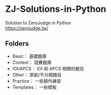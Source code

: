 # ZJ-Solutions-in-Python
Solution to ZeroJudge in Python  
https://zerojudge.tw/

## Folders
* Basic： 基礎題庫
* Contest： 競賽題庫
* IOI/APCS： IOI 和 APCS 相關的題目
* Other： 原創/不分類題目
* Practice： 一些額外練習
* Templates： 一些模板
